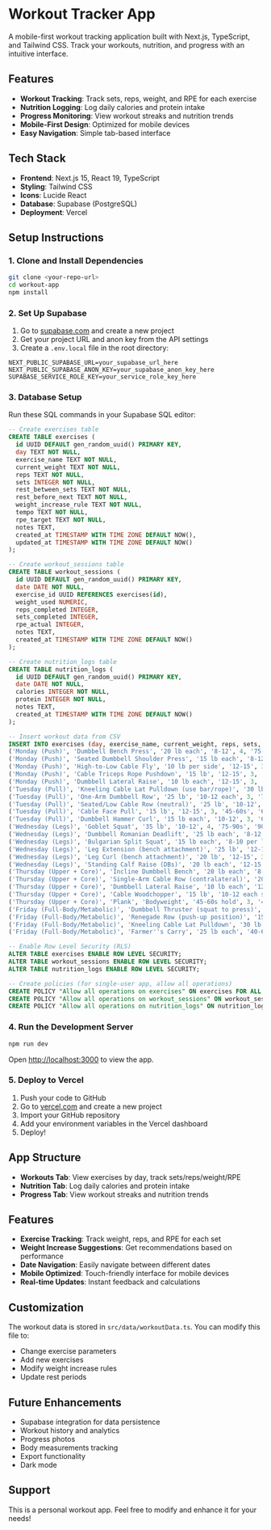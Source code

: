 # Workout Tracker App

A mobile-first workout tracking application built with Next.js, TypeScript, and Tailwind CSS. Track your workouts, nutrition, and progress with an intuitive interface.

## Features

- **Workout Tracking**: Track sets, reps, weight, and RPE for each exercise
- **Nutrition Logging**: Log daily calories and protein intake
- **Progress Monitoring**: View workout streaks and nutrition trends
- **Mobile-First Design**: Optimized for mobile devices
- **Easy Navigation**: Simple tab-based interface

## Tech Stack

- **Frontend**: Next.js 15, React 19, TypeScript
- **Styling**: Tailwind CSS
- **Icons**: Lucide React
- **Database**: Supabase (PostgreSQL)
- **Deployment**: Vercel

## Setup Instructions

### 1. Clone and Install Dependencies

```bash
git clone <your-repo-url>
cd workout-app
npm install
```

### 2. Set Up Supabase

1. Go to [supabase.com](https://supabase.com) and create a new project
2. Get your project URL and anon key from the API settings
3. Create a `.env.local` file in the root directory:

```env
NEXT_PUBLIC_SUPABASE_URL=your_supabase_url_here
NEXT_PUBLIC_SUPABASE_ANON_KEY=your_supabase_anon_key_here
SUPABASE_SERVICE_ROLE_KEY=your_service_role_key_here
```

### 3. Database Setup

Run these SQL commands in your Supabase SQL editor:

```sql
-- Create exercises table
CREATE TABLE exercises (
  id UUID DEFAULT gen_random_uuid() PRIMARY KEY,
  day TEXT NOT NULL,
  exercise_name TEXT NOT NULL,
  current_weight TEXT NOT NULL,
  reps TEXT NOT NULL,
  sets INTEGER NOT NULL,
  rest_between_sets TEXT NOT NULL,
  rest_before_next TEXT NOT NULL,
  weight_increase_rule TEXT NOT NULL,
  tempo TEXT NOT NULL,
  rpe_target TEXT NOT NULL,
  notes TEXT,
  created_at TIMESTAMP WITH TIME ZONE DEFAULT NOW(),
  updated_at TIMESTAMP WITH TIME ZONE DEFAULT NOW()
);

-- Create workout_sessions table
CREATE TABLE workout_sessions (
  id UUID DEFAULT gen_random_uuid() PRIMARY KEY,
  date DATE NOT NULL,
  exercise_id UUID REFERENCES exercises(id),
  weight_used NUMERIC,
  reps_completed INTEGER,
  sets_completed INTEGER,
  rpe_actual INTEGER,
  notes TEXT,
  created_at TIMESTAMP WITH TIME ZONE DEFAULT NOW()
);

-- Create nutrition_logs table
CREATE TABLE nutrition_logs (
  id UUID DEFAULT gen_random_uuid() PRIMARY KEY,
  date DATE NOT NULL,
  calories INTEGER NOT NULL,
  protein INTEGER NOT NULL,
  notes TEXT,
  created_at TIMESTAMP WITH TIME ZONE DEFAULT NOW()
);

-- Insert workout data from CSV
INSERT INTO exercises (day, exercise_name, current_weight, reps, sets, rest_between_sets, rest_before_next, weight_increase_rule, tempo, rpe_target, notes) VALUES
('Monday (Push)', 'Dumbbell Bench Press', '20 lb each', '8-12', 4, '75-90s', '90s', 'When you hit 12 reps on all sets for 2 sessions at RPE ≤8, add 5 lb per dumbbell', '3-1-1', '7-8', 'Warm-up 2 light sets'),
('Monday (Push)', 'Seated Dumbbell Shoulder Press', '15 lb each', '8-12', 3, '75-90s', '60s', 'Top of range for 2 sessions → +2.5–5 lb each', '2-1-1', '7-8', ''),
('Monday (Push)', 'High-to-Low Cable Fly', '10 lb per side', '12-15', 3, '60s', '45-60s', 'Top of range twice → next cable increment', '2-1-2', '7', 'Superset with Pushdowns (A)'),
('Monday (Push)', 'Cable Triceps Rope Pushdown', '15 lb', '12-15', 3, '60s', '60-90s', 'Top of range twice → next increment', '2-0-1', '7', 'Superset with Cable Fly (A)'),
('Monday (Push)', 'Dumbbell Lateral Raise', '10 lb each', '12-15', 3, '45-60s', '90s', 'Top of range twice → +2.5 lb each', '2-0-1', '7', 'Keep slight bend in elbows'),
('Tuesday (Pull)', 'Kneeling Cable Lat Pulldown (use bar/rope)', '30 lb total', '8-12', 4, '75-90s', '90s', '12s for 2 sessions → next increment', '2-1-1', '7-8', 'Kneel facing tower; pull to chest'),
('Tuesday (Pull)', 'One-Arm Dumbbell Row', '25 lb', '10-12 each', 3, '75s', '60s', '12s for 2 sessions → +5 lb', '2-1-1', '7-8', 'Bench support'),
('Tuesday (Pull)', 'Seated/Low Cable Row (neutral)', '25 lb', '10-12', 3, '75s', '45-60s', 'Top range twice → next increment', '2-1-1', '7-8', 'Superset with Face Pulls (B)'),
('Tuesday (Pull)', 'Cable Face Pull', '15 lb', '12-15', 3, '45-60s', '60-90s', 'Top range twice → next increment', '2-1-1', '7', 'Superset with Low Row (B)'),
('Tuesday (Pull)', 'Dumbbell Hammer Curl', '15 lb each', '10-12', 3, '60s', '90s', '12s for 2 sessions → +2.5–5 lb each', '2-0-1', '7', 'Elbows pinned'),
('Wednesday (Legs)', 'Goblet Squat', '35 lb', '10-12', 4, '75-90s', '90s', '12s for 2 sessions → +5 lb', '3-1-1', '7-8', 'Chest up; full depth you control'),
('Wednesday (Legs)', 'Dumbbell Romanian Deadlift', '25 lb each', '8-12', 3, '90s', '60s', '12s twice → +5 lb each', '3-1-1', '7-8', 'Hinge; stretch hamstrings'),
('Wednesday (Legs)', 'Bulgarian Split Squat', '15 lb each', '8-10 per leg', 3, '75-90s', '45-60s', '10s twice → +5 lb each', '3-1-1', '8', 'Superset with Extensions (C)'),
('Wednesday (Legs)', 'Leg Extension (bench attachment)', '25 lb', '12-15', 3, '45-60s', '45-60s', '15s twice → +5–10 lb', '2-1-1', '7', 'Superset with Leg Curl (D)'),
('Wednesday (Legs)', 'Leg Curl (bench attachment)', '20 lb', '12-15', 3, '45-60s', '60-90s', '15s twice → +5–10 lb', '2-1-1', '7', 'Superset with Leg Extension (D)'),
('Wednesday (Legs)', 'Standing Calf Raise (DBs)', '20 lb each', '12-15', 3, '45-60s', '90s', '15s twice → +5 lb each', '2-1-2', '7', 'Pause 1s at top'),
('Thursday (Upper + Core)', 'Incline Dumbbell Bench', '20 lb each', '8-12', 3, '75s', '60s', '12s twice → +5 lb each', '3-1-1', '7-8', 'Bench at ~30°'),
('Thursday (Upper + Core)', 'Single-Arm Cable Row (contralateral)', '20 lb', '10-12 each', 3, '60-75s', '45-60s', 'Top range twice → next increment', '2-1-1', '7-8', 'Superset with Lateral Raise (E)'),
('Thursday (Upper + Core)', 'Dumbbell Lateral Raise', '10 lb each', '12-15', 3, '45-60s', '45-60s', 'Top range twice → +2.5 lb each', '2-0-1', '7', 'Superset with Cable Row (E)'),
('Thursday (Upper + Core)', 'Cable Woodchopper', '15 lb', '10-12 each side', 3, '45-60s', '45-60s', 'Top range twice → next increment', '2-1-1', '7', 'Rotate through hips'),
('Thursday (Upper + Core)', 'Plank', 'Bodyweight', '45-60s hold', 3, '45-60s', '90s', 'Add 10s each week up to 90s, then add 10 lb plate on back', '—', '7', 'Keep glutes/abs tight'),
('Friday (Full-Body/Metabolic)', 'Dumbbell Thruster (squat to press)', '20 lb each', '8-12', 4, '60s', '60s', '12s twice → +2.5–5 lb each', '2-0-1', '8', 'Full-body power'),
('Friday (Full-Body/Metabolic)', 'Renegade Row (push-up position)', '15 lb each', '6-8 per arm', 3, '60-75s', '60s', '8s twice → +2.5 lb each', '2-1-1', '8', 'Hips square'),
('Friday (Full-Body/Metabolic)', 'Kneeling Cable Lat Pulldown', '30 lb', '10-12', 3, '60-75s', '45-60s', 'Top range twice → next increment', '2-1-1', '7-8', ''),
('Friday (Full-Body/Metabolic)', 'Farmer''s Carry', '25 lb each', '40-60 meters', 5, '45-60s', '—', 'When 5 trips feel easy with solid posture, +5 lb each', '—', '8', 'Tall posture; tight core finisher');

-- Enable Row Level Security (RLS)
ALTER TABLE exercises ENABLE ROW LEVEL SECURITY;
ALTER TABLE workout_sessions ENABLE ROW LEVEL SECURITY;
ALTER TABLE nutrition_logs ENABLE ROW LEVEL SECURITY;

-- Create policies (for single-user app, allow all operations)
CREATE POLICY "Allow all operations on exercises" ON exercises FOR ALL USING (true);
CREATE POLICY "Allow all operations on workout_sessions" ON workout_sessions FOR ALL USING (true);
CREATE POLICY "Allow all operations on nutrition_logs" ON nutrition_logs FOR ALL USING (true);
```

### 4. Run the Development Server

```bash
npm run dev
```

Open [http://localhost:3000](http://localhost:3000) to view the app.

### 5. Deploy to Vercel

1. Push your code to GitHub
2. Go to [vercel.com](https://vercel.com) and create a new project
3. Import your GitHub repository
4. Add your environment variables in the Vercel dashboard
5. Deploy!

## App Structure

- **Workouts Tab**: View exercises by day, track sets/reps/weight/RPE
- **Nutrition Tab**: Log daily calories and protein intake
- **Progress Tab**: View workout streaks and nutrition trends

## Features

- **Exercise Tracking**: Track weight, reps, and RPE for each set
- **Weight Increase Suggestions**: Get recommendations based on performance
- **Date Navigation**: Easily navigate between different dates
- **Mobile Optimized**: Touch-friendly interface for mobile devices
- **Real-time Updates**: Instant feedback and calculations

## Customization

The workout data is stored in `src/data/workoutData.ts`. You can modify this file to:
- Change exercise parameters
- Add new exercises
- Modify weight increase rules
- Update rest periods

## Future Enhancements

- Supabase integration for data persistence
- Workout history and analytics
- Progress photos
- Body measurements tracking
- Export functionality
- Dark mode

## Support

This is a personal workout app. Feel free to modify and enhance it for your needs!
